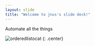 ```yaml
---
layout: slide
title: "Welcome to jnus's slide deck!"
---
```


Automate all the things

![orderedlistocat](https://aksioma.org/wp-content/uploads/2020/04/automate.png)
{: .center}
